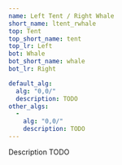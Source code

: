 ```yaml
---
name: Left Tent / Right Whale
short_name: ltent_rwhale
top: Tent
top_short_name: tent
top_lr: Left
bot: Whale
bot_short_name: whale
bot_lr: Right

default_alg:
  alg: "0,0/"
  description: TODO
other_algs:
  -
    alg: "0,0/"
    description: TODO
---
```


Description TODO

